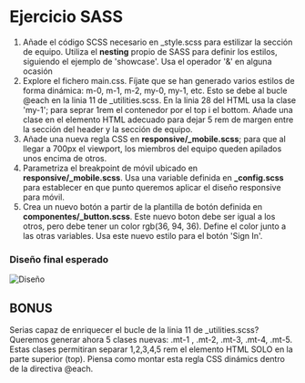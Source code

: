 # Ejercicio SASS

1. Añade el código SCSS necesario en _style.scss para estilizar la sección de equipo. Utiliza el __nesting__ propio de SASS para definir los estilos, siguiendo el ejemplo de 'showcase'. Usa el operador '&' en alguna ocasión
2. Explore el fichero main.css. Fíjate que se han generado varios estilos de forma dinámica: m-0, m-1, m-2, my-0, my-1, etc. Esto se debe al bucle @each en la linia 11 de _utilities.scss. En la linia 28 del HTML usa la clase 'my-1'; para seprar 1rem el contenedor por el top i el bottom. Añade una clase en el elemento HTML adecuado  para dejar 5 rem de margen entre la sección del header y la sección de equipo.
3. Añade una nueva regla CSS en **responsive/_mobile.scss**; para que al llegar a 700px el viewport, los miembros del equipo queden apilados unos encima de otros.
4. Parametriza el breakpoint de móvil ubicado en **responsive/_mobile.scss**. Usa una variable definida en **_config.scss** para establecer en que punto queremos aplicar el diseño responsive para móvil.
5. Crea un nuevo botón a partir de la plantilla de botón definida en **componentes/_button.scss**. Este nuevo boton debe ser igual a los otros, pero debe tener un color rgb(36, 94, 36). Define el color junto a las otras variables. Usa este nuevo estilo para el botón 'Sign In'.

### Diseño final esperado
![Diseño](https://github.com/omiras/sass-landing-page/blob/main/img/dise%C3%B1o.png)


## BONUS

Serias capaz de enriquecer  el bucle de la linia 11 de _utilities.scss? Queremos generar ahora 5 clases nuevas: .mt-1 , .mt-2, .mt-3, .mt-4, .mt-5. Estas clases permitiran separar 1,2,3,4,5 rem el elemento HTML SOLO en la parte superior (top). Piensa como montar esta regla CSS dinámics dentro de la directiva @each.
